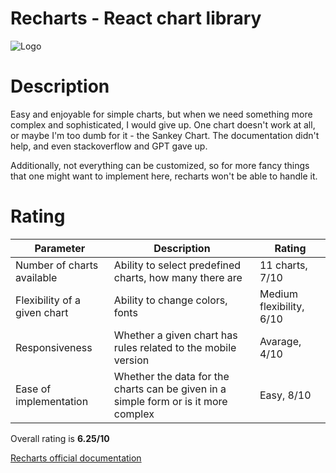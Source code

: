 # Recharts - React chart library

![Logo](https://madewithnetworkfra.fra1.digitaloceanspaces.com/spatie-space-production/14947/recharts.jpg)

# Description

Easy and enjoyable for simple charts, but when we need something more complex and sophisticated, I would give up. One chart doesn't work at all, or maybe I'm too dumb for it - the Sankey Chart. The documentation didn't help, and even stackoverflow and GPT gave up.

Additionally, not everything can be customized, so for more fancy things that one might want to implement here, recharts won't be able to handle it.

# Rating

| Parameter                    | Description                                                                         | Rating                   |
| ---------------------------- | ----------------------------------------------------------------------------------- | ------------------------ |
| Number of charts available   | Ability to select predefined charts, how many there are                             | 11 charts, 7/10          |
| Flexibility of a given chart | Ability to change colors, fonts                                                     | Medium flexibility, 6/10 |
| Responsiveness               | Whether a given chart has rules related to the mobile version                       | Avarage, 4/10            |
| Ease of implementation       | Whether the data for the charts can be given in a simple form or is it more complex | Easy, 8/10               |

Overall rating is **6.25/10**

[Recharts official documentation](https://recharts.org/en-US/)
